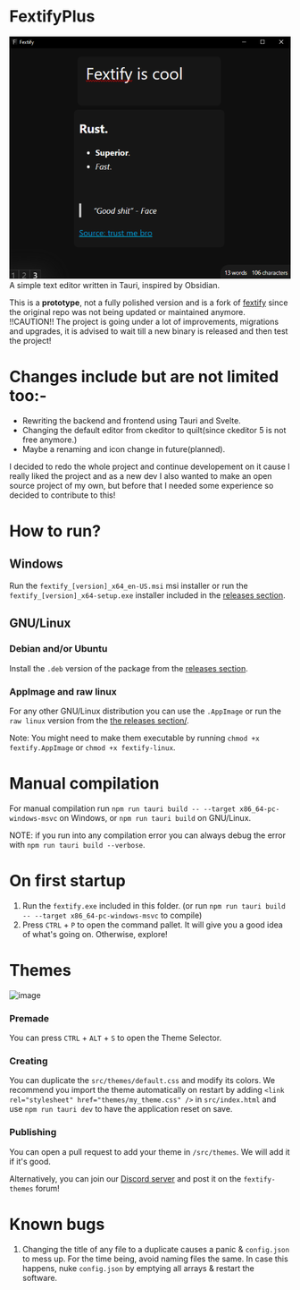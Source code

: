 # FextifyPlus

<img src='assets\example.png'>
A simple text editor written in Tauri, inspired by Obsidian. 

<br>

This is a **prototype**, not a fully polished version and is a fork of [fextify](https://github.com/face-hh/fextify) since the original repo was not being updated or maintained anymore. !!CAUTION!! The project is going under a lot of improvements, migrations and upgrades, it is advised to wait till a new binary is released and then test the project! 

# Changes include but are not limited too:-
- Rewriting the backend and frontend using Tauri and Svelte.
- Changing the default editor from ckeditor to quilt(since ckeditor 5 is not free anymore.)
- Maybe a renaming and icon change in future(planned).

I decided to redo the whole project and continue developement on it cause I really liked the project and as a new dev I also wanted to make an open source project of my own, but before that I needed some experience so decided to contribute to this!

# How to run?

## Windows

Run the `fextify_[version]_x64_en-US.msi` msi installer or run the `fextify_[version]_x64-setup.exe` installer included in the [releases section](https://github.com/face-hh/fextify/releases).

## GNU/Linux

### Debian and/or Ubuntu

Install the `.deb` version of the package from the [releases section](https://github.com/face-hh/fextify/releases).

### AppImage and raw linux

For any other GNU/Linux distribution you can use the `.AppImage` or run the `raw linux` version from the [the releases section/](https://github.com/face-hh/fextify/releases).

Note: You might need to make them executable by running `chmod +x fextify.AppImage` or `chmod +x fextify-linux`.

# Manual compilation

For manual compilation run `npm run tauri build -- --target x86_64-pc-windows-msvc` on Windows, or `npm run tauri build` on GNU/Linux.

NOTE: if you run into any compilation error you can always debug the error with `npm run tauri build --verbose`.

# On first startup

1. Run the `fextify.exe` included in this folder. (or run `npm run tauri build -- --target x86_64-pc-windows-msvc` to compile)
2. Press `CTRL` + `P` to open the command pallet. It will give you a good idea of what's going on. Otherwise, explore!

# Themes

![image](https://github.com/face-hh/fextify/assets/69168154/18754f26-206d-4152-87df-f7d865ac1e20)

### Premade

You can press `CTRL` + `ALT` + `S` to open the Theme Selector.

### Creating

You can duplicate the `src/themes/default.css` and modify its colors. We recommend you import the theme automatically on restart by adding `<link rel="stylesheet" href="themes/my_theme.css" />` in `src/index.html` and use `npm run tauri dev` to have the application reset on save.

### Publishing

You can open a pull request to add your theme in `/src/themes`. We will add it if it's good.

Alternatively, you can join our [Discord server](https://discord.gg/8Wh4PtnmnJ) and post it on the `fextify-themes` forum!

# Known bugs

1. Changing the title of any file to a duplicate causes a panic & `config.json` to mess up. For the time being, avoid naming files the same. In case this happens, nuke `config.json` by emptying all arrays & restart the software.
